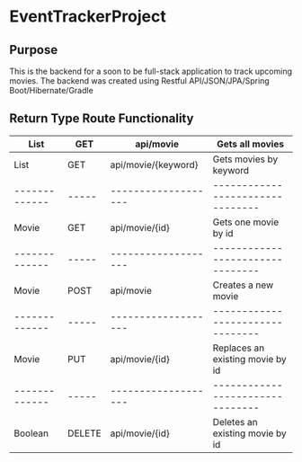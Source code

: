 # EventTrackerProject

## Purpose
This is the backend for a soon to be full-stack application to track upcoming movies. The backend was created using Restful API/JSON/JPA/Spring Boot/Hibernate/Gradle

##  Return Type	Route	Functionality
| List<Movie>	  | GET   | api/movie           | Gets all movies                  |
| ------------- | ----- | ------------------- | -------------------------------- |
| List<Movie>	  | GET   | api/movie/{keyword} | Gets movies by keyword           |
| ------------- | ----- | ------------------- | -------------------------------- |
| Movie	        | GET   | api/movie/{id}      |	Gets one movie by id             |
| ------------- | ----- | ------------------- | -------------------------------- |
| Movie	        | POST  | api/movie	          | Creates a new movie              |
| ------------- | ----- | ------------------- | -------------------------------- |
| Movie	        | PUT   |api/movie/{id}	      | Replaces an existing movie by id |
| ------------- | ----- | ------------------- | -------------------------------- |
| Boolean	      | DELETE| api/movie/{id}	    | Deletes an existing movie by id  |

